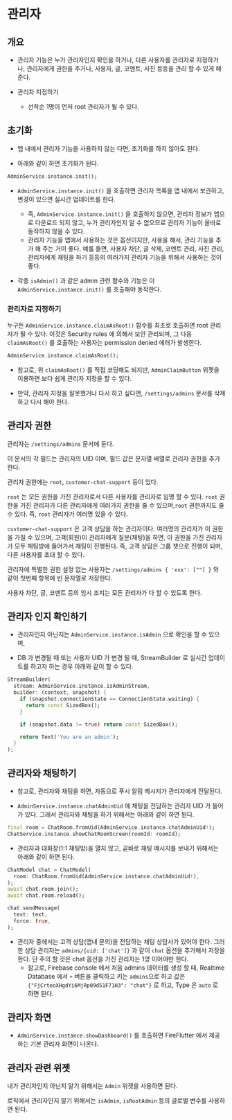 # 관리자

## 개요

- 관리자 기능은 누가 관리자인지 확인을 하거나, 다른 사용자를 관리자로 지정하거나, 관리자에게 권한을 주거나, 사용자, 글, 코멘트, 사진 등등을 관리 할 수 있게 해 준다.

- 관리자 지정하기
  - 선착순 1명이 먼저 root 관리자가 될 수 있다.



## 초기화

- 앱 내에서 관리자 기능을 사용하지 않는 다면, 초기화를 하지 않아도 된다.

- 아래와 같이 하면 초기화가 된다.

```dart
AdminService.instance.init();
```

- `AdminService.instance.init()` 을 호출하면 관리자 목록을 앱 내에서 보관하고, 변경이 있으면 실시간 업데이트를 한다.
  - 즉, `AdminService.instance.init()` 을 호출하지 않으면, 관리자 정보가 앱으로 다운로드 되지 않고, 누가 관리자인지 알 수 없으므로 관리자 기능이 올바로 동작하지 않을 수 있다.
  - 관리자 기능을 앱에서 사용하는 것은 옵션이지만, 사용을 해서, 관리 기능을 추가 해 주는 거이 좋다. 예를 들면, 사용자 차단, 글 삭제, 코멘트 관리, 사진 관리, 관리자에게 채팅을 하기 등등의 여러가지 관리자 기능을 위해서 사용하는 것이 좋다.

- 각종 `isAdmin()` 과 같은 admin 관련 함수와 기능은 이 `AdminService.instance.init()` 를 호출해야 동작한다.


### 관리자로 지정하기

누구든 `AdminService.instance.claimAsRoot()` 함수를 최초로 호출하면 root 관리자가 될 수 있다. 이것은 Security rules 에 의해서 보안 관리되며, 그 다음 `claimAsRoot()` 를 호출하는 사용자는 permission denied 에러가 발생한다.

```dart
AdminService.instance.claimAsRoot();
```

- 참고로, 위 `claimAsRoot()` 를 직접 코딩해도 되지만, `AdminClaimButton` 위젯을 이용하면 보다 쉽게 관리자 지정을 할 수 있다.

- 만약, 관리자 지정을 잘못했거나 다시 하고 싶다면, `/settings/admins` 문서를 삭제하고 다시 해야 한다.


## 관리자 권한

관리자는 `/settings/admins` 문서에 둔다.

이 문서의 각 필드는 관리자의 UID 이며, 필드 값은 문자열 배열로 관리자 권한을 추가한다.

관리자 권한에는 `root`, `customer-chat-support` 등이 있다.

`root` 는 모든 권한을 가진 관리자로서 다른 사용자를 관리자로 임명 할 수 있다. `root` 권한을 가진 관리자가 다른 관리자에게 여러가지 권한을 줄 수 있으며,`root` 권한까지도 줄 수 있다. 즉, `root` 관리자가 여러명 있을 수 있다.

`customer-chat-support` 은 고객 상담을 하는 관리자이다. 여러명의 관리자가 이 권한을 가질 수 있으며, 고객(회원)이 관리자에게 질문(채팅)을 하면, 이 권한을 가진 관리자가 모두 채팅방에 들어가서 채팅이 진행된다. 즉, 고객 상담은 그룹 챗으로 진행이 되며, 다른 사용자를 초대 할 수 있다.

관리자에 특별한 권한 설정 없는 사용자는 `/settings/admins { 'xxx': [""] }` 와 같이 첫번째 항목에 빈 문자열로 저장한다.

사용자 차단, 글, 코멘트 등의 임시 조치는 모든 관리자가 다 할 수 있도록 한다.



## 관리자 인지 확인하기

- 관리자인지 아닌지는 `AdminService.instance.isAdmin` 으로 확인을 할 수 있으며,

- DB 가 변경될 때 또는 사용자 UID 가 변경 될 때, StreamBuilder 로 실시간 업데이트를 하고자 하는 경우 아래와 같이 할 수 있다.

```dart
StreamBuilder(
  stream: AdminService.instance.isAdminStream,
  builder: (context, snapshot) {
    if (snapshot.connectionState == ConnectionState.waiting) {
      return const SizedBox();
    }

    if (snapshot.data != true) return const SizedBox();

    return Text('You are an admin');
  }
);
```

## 관리자와 채팅하기

- 참고로, 관리자와 채팅을 하면, 자동으로 푸시 알림 메시지가 관리자에게 전달된다.

- `AdminService.instance.chatAdminUid` 에 채팅을 전담하는 관리자 UID 가 들어가 있다. 그래서 관리자와 채팅을 하기 위해서는 아래와 같이 하면 된다.

```dart
final room = ChatRoom.fromUid(AdminService.instance.chatAdminUid!);
ChatService.instance.showChatRoomScreen(roomId: roomId);
```

- 관리자과 대화창(1:1 채팅방)을 열지 않고, 곧바로 채팅 메시지를 보내기 위해서는 아래와 같이 하면 된다.

```dart
ChatModel chat = ChatModel(
  room: ChatRoom.fromUid(AdminService.instance.chatAdminUid!),
);
await chat.room.join();
await chat.room.reload();

chat.sendMessage(
  text: text,
  force: true,
);
```

- 관리자 중에서는 고객 상담(앱내 문의)을 전담하는 채팅 상담사가 있어야 한다. 그러한 상담 관리자는 `admins/{uid: ['chat']}` 과 같이 `chat` 옵션을 추가해서 저장을 한다. 단 주의 할 것은 chat 옵션을 가진 관리자는 1명 이어야만 한다.
  - 참고로, Firebase console 에서 처음 admins 데이터를 생성 할 때, Realtime Database 에서 `+` 버튼을 클릭하고 키는 `admins`으로 하고 값은 `{"FjCrteoXHgdYi6MjRp09d51F71H3": "chat"}` 로 하고, Type 은 `auto` 로 하면 된다.
  




## 관리자 화면



- `AdminService.instance.showDashboard()` 를 호출하면 FireFlutter 에서 제공하는 기본 관리자 화면이 나온다.




## 관리자 관련 위젯


내가 관리자인지 아닌지 알기 위해서는 `Admin` 위젯을 사용하면 된다.

로직에서 관리자인지 알기 위해서는 `isAdmin`, `isRootAdmin` 등의 글로벌 변수를 사용하면 된다.
